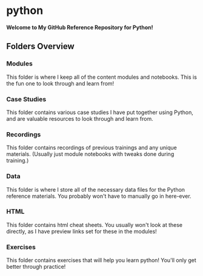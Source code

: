 # python

**Welcome to My GitHub Reference Repository for Python!**

## Folders Overview

### Modules

This folder is where I keep all of the content modules and notebooks. This is the fun one to look through and learn from!

### Case Studies

This folder contains various case studies I have put together using Python, and are valuable resources to look through and learn from.

### Recordings

This folder contains recordings of previous trainings and any unique materials. (Usually just module notebooks with tweaks done during training.)

### Data

This folder is where I store all of the necessary data files for the Python reference materials. You probably won't have to manually go in here-ever.

### HTML

This folder contains html cheat sheets. You usually won't look at these directly, as I have preview links set for these in the modules!

### Exercises

This folder contains exercises that will help you learn python! You'll only get better through practice!
